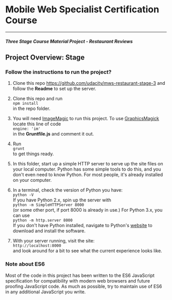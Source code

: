# Mobile Web Specialist Certification Course
---
#### _Three Stage Course Material Project - Restaurant Reviews_

## Project Overview: Stage #

### Follow the instructions to run the project?

1. Clone this repo https://github.com/udacity/mws-restaurant-stage-3 and follow the **Readme** to set up the server.

2. Clone this repo and run  
`npm install`  
in the repo folder.  

3. You will need [ImageMagic](https://www.imagemagick.org/script/download.php) to run this project. To use [GraphicsMagick](http://www.graphicsmagick.org/download.html) locate this line of code   
`engine: 'im'`  
 in the **Gruntfile.js** and comment it out.

4. Run  
`grunt`  
to get things ready.

5. In this folder, start up a simple HTTP server to serve up the site files on your local computer. Python has some simple tools to do this, and you don't even need to know Python. For most people, it's already installed on your computer. 

6. In a terminal, check the version of Python you have:  
 `python -V`  
 If you have Python 2.x, spin up the server with  
 `python -m SimpleHTTPServer 8000`  
 (or some other port, if port 8000 is already in use.) For Python 3.x, you can use  
 `python -m http.server 8000`  
 If you don't have Python installed, navigate to Python's [website](https://www.python.org/) to download and install the software.
 
7. With your server running, visit the site:  
`http://localhost:8000`  
and look around for a bit to see what the current experience looks like.

### Note about ES6

Most of the code in this project has been written to the ES6 JavaScript specification for compatibility with modern web browsers and future proofing JavaScript code. As much as possible, try to maintain use of ES6 in any additional JavaScript you write. 



